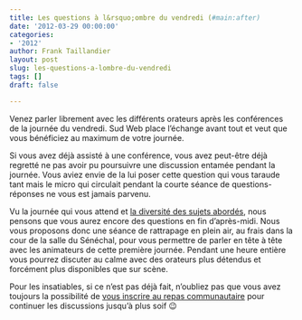 ```yaml
---
title: Les questions à l&rsquo;ombre du vendredi (#main:after)
date: '2012-03-29 00:00:00'
categories:
- '2012'
author: Frank Taillandier
layout: post
slug: les-questions-a-lombre-du-vendredi
tags: []
draft: false

---
```

Venez parler librement avec les différents orateurs après les conférences de la journée du vendredi. Sud Web place l&rsquo;échange avant tout et veut que vous bénéficiez au maximum de votre journée.

Si vous avez déjà assisté à une conférence, vous avez peut-être déjà regretté ne pas avoir pu poursuivre une discussion entamée pendant la journée. Vous aviez envie de la lui poser cette question qui vous taraude tant mais le micro qui circulait pendant la courte séance de questions-réponses ne vous est jamais parvenu.

Vu la journée qui vous attend et [la diversité des sujets abordés][1], nous pensons que vous aurez encore des questions en fin d&rsquo;après-midi. Nous vous proposons donc une séance de rattrapage en plein air, au frais dans la cour de la salle du Sénéchal, pour vous permettre de parler en tête à tête avec les animateurs de cette première journée. Pendant une heure entière vous pourrez discuter au calme avec des orateurs plus détendus et forcément plus disponibles que sur scène.

Pour les insatiables, si ce n&rsquo;est pas déjà fait, n&rsquo;oubliez pas que vous avez toujours la possibilité de [vous inscrire au repas communautaire][2] pour continuer les discussions jusqu&rsquo;à plus soif 😉

 [1]: http://sudweb.fr/2012/schedule/conferences/ "Vendredi 25 mai – Les conférences"
 [2]: http://sudweb.fr/2012/inscription/ "Inscription"
